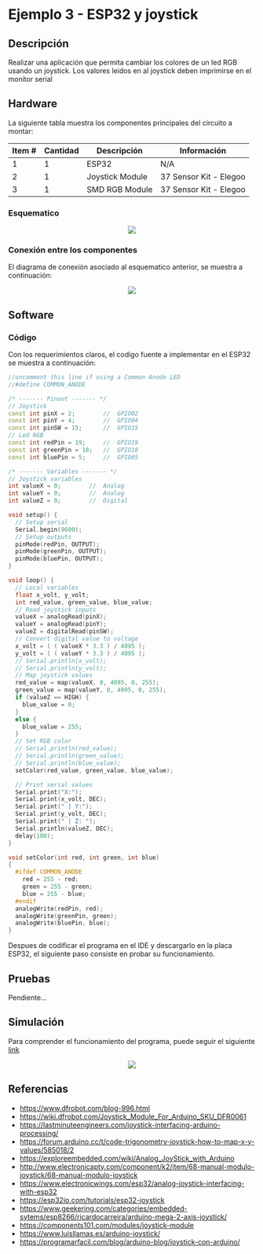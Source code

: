# Ejemplo 3 - ESP32 y joystick

## Descripción

Realizar una aplicación que permita cambiar los colores de un led RGB usando un joystick. Los valores leidos en al joystick deben imprimirse en el monitor serial

## Hardware

La siguiente tabla muestra los componentes principales del circuito a montar:


| Item # | Cantidad | Descripción    | Información |
| ------ | -------- | -------------- | ----------- |
| 1      | 1        | ESP32          | N/A         |
| 2      | 1        | Joystick Module |  37 Sensor Kit - Elegoo  |
| 3      | 1        | SMD RGB Module  | 37 Sensor Kit - Elegoo |

### Esquematico


<p align="center">
  <img src="ESP32-serial3_sch.png">
</p>

### Conexión entre los componentes

El diagrama de conexión asociado al esquematico anterior, se muestra a continuación:

<p align="center">
  <img src="ESP32-serial3_bb.png">
</p>


## Software

### Código

Con los requerimientos claros, el codigo fuente a implementar en el ESP32 se muestra a continuación:

```C++
//uncomment this line if using a Common Anode LED
//#define COMMON_ANODE

/* ------- Pinout ------- */ 
// Joystick
const int pinX = 2;        //  GPIO02
const int pinY = 4;        //  GPIO04
const int pinSW = 15;      //  GPIO15
// Led RGB
const int redPin = 19;     //  GPIO19
const int greenPin = 18;   //  GPIO18
const int bluePin = 5;     //  GPIO05

/* ------- Variables ------- */ 
// Joystick variables
int valueX = 0;        //  Analog
int valueY = 0;        //  Analog
int valueZ = 0;        //  Digital

void setup() {
  // Setup serial
  Serial.begin(9600);
  // Setup outputs
  pinMode(redPin, OUTPUT);
  pinMode(greenPin, OUTPUT);
  pinMode(bluePin, OUTPUT);  
}

void loop() {
  // Local variables  
  float x_volt, y_volt;
  int red_value, green_value, blue_value;
  // Read joystick inputs
  valueX = analogRead(pinX); 
  valueY = analogRead(pinY); 
  valueZ = digitalRead(pinSW);  
  // Convert digital value to voltage 
  x_volt = ( ( valueX * 3.3 ) / 4095 );  
  y_volt = ( ( valueY * 3.3 ) / 4095 ); 
  // Serial.println(x_volt);
  // Serial.println(y_volt);
  // Map joystick values
  red_value = map(valueX, 0, 4095, 0, 255);  
  green_value = map(valueY, 0, 4095, 0, 255);  
  if (valueZ == HIGH) {
    blue_value = 0;
  }
  else {
    blue_value = 255;
  }
  // Set RGB color
  // Serial.println(red_value);
  // Serial.println(green_value);
  // Serial.println(blue_value);
  setColor(red_value, green_value, blue_value);

  // Print serial values
  Serial.print("X:");
  Serial.print(x_volt, DEC);   
  Serial.print(" | Y:"); 
  Serial.print(y_volt, DEC);   
  Serial.print(" | Z: "); 
  Serial.println(valueZ, DEC); 
  delay(100);
}

void setColor(int red, int green, int blue)
{
  #ifdef COMMON_ANODE
    red = 255 - red;
    green = 255 - green;
    blue = 255 - blue;
  #endif
  analogWrite(redPin, red);
  analogWrite(greenPin, green);
  analogWrite(bluePin, blue);  
}
```

Despues de codificar el programa en el IDE y descargarlo en la placa ESP32, el siguiente paso consiste en probar su funcionamiento.

## Pruebas

Pendiente...

## Simulación

Para comprender el funcionamiento del programa, puede seguir el siguiente [link](https://wokwi.com/projects/391481032220635137)

<p align="center">
  <img src="ESP32-serial3_sim.png">
</p>


## Referencias

* https://www.dfrobot.com/blog-996.html
* https://wiki.dfrobot.com/Joystick_Module_For_Arduino_SKU_DFR0061
* https://lastminuteengineers.com/joystick-interfacing-arduino-processing/
* https://forum.arduino.cc/t/code-trigonometry-joystick-how-to-map-x-y-values/585018/2
* https://exploreembedded.com/wiki/Analog_JoyStick_with_Arduino
* http://www.electronicapty.com/component/k2/item/68-manual-modulo-joystick/68-manual-modulo-joystick
* https://www.electronicwings.com/esp32/analog-joystick-interfacing-with-esp32
* https://esp32io.com/tutorials/esp32-joystick
* https://www.geekering.com/categories/embedded-sytems/esp8266/ricardocarreira/arduino-mega-2-axis-joystick/
* https://components101.com/modules/joystick-module
* https://www.luisllamas.es/arduino-joystick/
* https://programarfacil.com/blog/arduino-blog/joystick-con-arduino/

